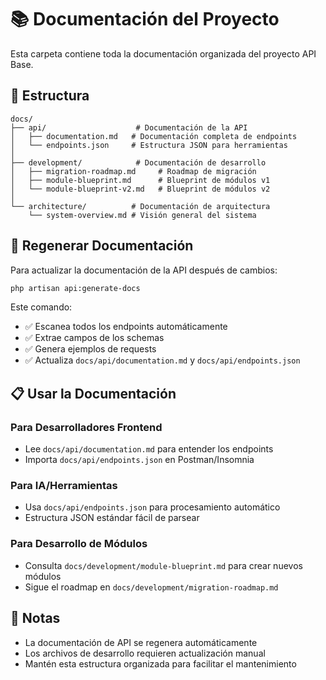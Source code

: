 # 📚 Documentación del Proyecto

Esta carpeta contiene toda la documentación organizada del proyecto API Base.

## 📁 Estructura

```
docs/
├── api/                    # Documentación de la API
│   ├── documentation.md   # Documentación completa de endpoints
│   └── endpoints.json     # Estructura JSON para herramientas
│
├── development/            # Documentación de desarrollo
│   ├── migration-roadmap.md     # Roadmap de migración
│   ├── module-blueprint.md      # Blueprint de módulos v1
│   └── module-blueprint-v2.md   # Blueprint de módulos v2
│
└── architecture/          # Documentación de arquitectura
    └── system-overview.md # Visión general del sistema
```

## 🔄 Regenerar Documentación

Para actualizar la documentación de la API después de cambios:

```bash
php artisan api:generate-docs
```

Este comando:
- ✅ Escanea todos los endpoints automáticamente
- ✅ Extrae campos de los schemas
- ✅ Genera ejemplos de requests
- ✅ Actualiza `docs/api/documentation.md` y `docs/api/endpoints.json`

## 📋 Usar la Documentación

### Para Desarrolladores Frontend
- Lee `docs/api/documentation.md` para entender los endpoints
- Importa `docs/api/endpoints.json` en Postman/Insomnia

### Para IA/Herramientas
- Usa `docs/api/endpoints.json` para procesamiento automático
- Estructura JSON estándar fácil de parsear

### Para Desarrollo de Módulos
- Consulta `docs/development/module-blueprint.md` para crear nuevos módulos
- Sigue el roadmap en `docs/development/migration-roadmap.md`

## 📝 Notas

- La documentación de API se regenera automáticamente
- Los archivos de desarrollo requieren actualización manual
- Mantén esta estructura organizada para facilitar el mantenimiento
